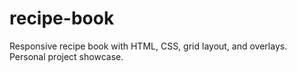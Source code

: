 # recipe-book
Responsive recipe book with HTML, CSS, grid layout, and overlays. Personal project showcase.
